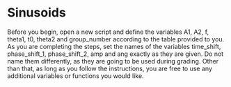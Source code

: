 # Sinusoids
Before you begin, open a new script and define the variables A1, A2, f, theta1, t0, theta2
and group_number according to the table provided to you. As you are completing the steps,
set the names of the variables time_shift, phase_shift_1, phase_shift_2, amp
and ang exactly as they are given. Do not name them differently, as they are going to be
used during grading. Other than that, as long as you follow the instructions, you are free to
use any additional variables or functions you would like.
